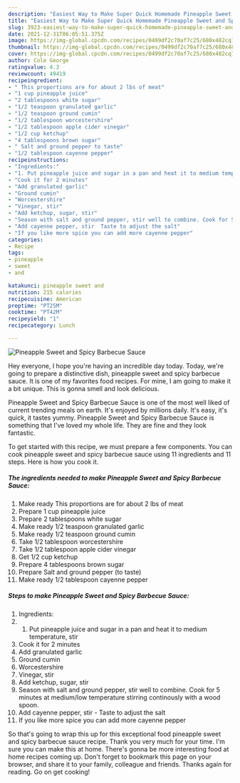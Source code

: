 ```yaml
---
description: "Easiest Way to Make Super Quick Homemade Pineapple Sweet and Spicy Barbecue Sauce"
title: "Easiest Way to Make Super Quick Homemade Pineapple Sweet and Spicy Barbecue Sauce"
slug: 3923-easiest-way-to-make-super-quick-homemade-pineapple-sweet-and-spicy-barbecue-sauce
date: 2021-12-31T06:05:51.375Z
image: https://img-global.cpcdn.com/recipes/0499df2c70af7c25/680x482cq70/pineapple-sweet-and-spicy-barbecue-sauce-recipe-main-photo.jpg
thumbnail: https://img-global.cpcdn.com/recipes/0499df2c70af7c25/680x482cq70/pineapple-sweet-and-spicy-barbecue-sauce-recipe-main-photo.jpg
cover: https://img-global.cpcdn.com/recipes/0499df2c70af7c25/680x482cq70/pineapple-sweet-and-spicy-barbecue-sauce-recipe-main-photo.jpg
author: Cole George
ratingvalue: 4.3
reviewcount: 49419
recipeingredient:
- " This proportions are for about 2 lbs of meat"
- "1 cup pineapple juice"
- "2 tablespoons white sugar"
- "1/2 teaspoon granulated garlic"
- "1/2 teaspoon ground cumin"
- "1/2 tablespoon worcestershire"
- "1/2 tablespoon apple cider vinegar"
- "1/2 cup ketchup"
- "4 tablespoons brown sugar"
- " Salt and ground pepper to taste"
- "1/2 tablespoon cayenne pepper"
recipeinstructions:
- "Ingredients:"
- "1. Put pineapple juice and sugar in a pan and heat it to medium temperature, stir"
- "Cook it for 2 minutes"
- "Add granulated garlic"
- "Ground cumin"
- "Worcestershire"
- "Vinegar, stir"
- "Add ketchup, sugar, stir"
- "Season with salt and ground pepper, stir well to combine. Cook for 5 minutes at medium/low temperature stirring continously with a wood spoon."
- "Add cayenne pepper, stir  Taste to adjust the salt"
- "If you like more spice you can add more cayenne pepper"
categories:
- Recipe
tags:
- pineapple
- sweet
- and

katakunci: pineapple sweet and 
nutrition: 215 calories
recipecuisine: American
preptime: "PT25M"
cooktime: "PT42M"
recipeyield: "1"
recipecategory: Lunch

---
```



![Pineapple Sweet and Spicy Barbecue Sauce](https://img-global.cpcdn.com/recipes/0499df2c70af7c25/680x482cq70/pineapple-sweet-and-spicy-barbecue-sauce-recipe-main-photo.jpg)

Hey everyone, I hope you're having an incredible day today. Today, we're going to prepare a distinctive dish, pineapple sweet and spicy barbecue sauce. It is one of my favorites food recipes. For mine, I am going to make it a bit unique. This is gonna smell and look delicious.

Pineapple Sweet and Spicy Barbecue Sauce is one of the most well liked of current trending meals on earth. It's enjoyed by millions daily. It's easy, it's quick, it tastes yummy. Pineapple Sweet and Spicy Barbecue Sauce is something that I've loved my whole life. They are fine and they look fantastic.




To get started with this recipe, we must prepare a few components. You can cook pineapple sweet and spicy barbecue sauce using 11 ingredients and 11 steps. Here is how you cook it.

<!--inarticleads1-->

##### The ingredients needed to make Pineapple Sweet and Spicy Barbecue Sauce:

1. Make ready  This proportions are for about 2 lbs of meat
1. Prepare 1 cup pineapple juice
1. Prepare 2 tablespoons white sugar
1. Make ready 1/2 teaspoon granulated garlic
1. Make ready 1/2 teaspoon ground cumin
1. Take 1/2 tablespoon worcestershire
1. Take 1/2 tablespoon apple cider vinegar
1. Get 1/2 cup ketchup
1. Prepare 4 tablespoons brown sugar
1. Prepare  Salt and ground pepper (to taste)
1. Make ready 1/2 tablespoon cayenne pepper




<!--inarticleads2-->

##### Steps to make Pineapple Sweet and Spicy Barbecue Sauce:

1. Ingredients:
1. 1. Put pineapple juice and sugar in a pan and heat it to medium temperature, stir
1. Cook it for 2 minutes
1. Add granulated garlic
1. Ground cumin
1. Worcestershire
1. Vinegar, stir
1. Add ketchup, sugar, stir
1. Season with salt and ground pepper, stir well to combine. Cook for 5 minutes at medium/low temperature stirring continously with a wood spoon.
1. Add cayenne pepper, stir  - Taste to adjust the salt
1. If you like more spice you can add more cayenne pepper




So that's going to wrap this up for this exceptional food pineapple sweet and spicy barbecue sauce recipe. Thank you very much for your time. I'm sure you can make this at home. There's gonna be more interesting food at home recipes coming up. Don't forget to bookmark this page on your browser, and share it to your family, colleague and friends. Thanks again for reading. Go on get cooking!
